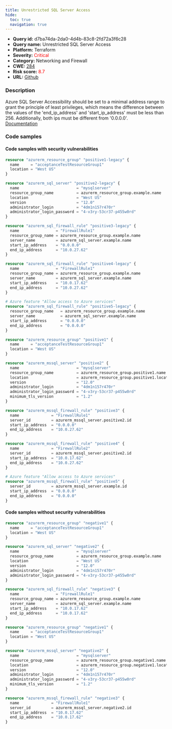 ```yaml
---
title: Unrestricted SQL Server Access
hide:
  toc: true
  navigation: true
---
```


<style>
  .highlight .hll {
    background-color: #ff171742;
  }
  .md-content {
    max-width: 1100px;
    margin: 0 auto;
  }
</style>

-   **Query id:** d7ba74da-2da0-4d4b-83c8-2fd72a3f6c28
-   **Query name:** Unrestricted SQL Server Access
-   **Platform:** Terraform
-   **Severity:** <span style="color:#ff0000">Critical</span>
-   **Category:** Networking and Firewall
-   **CWE:** <a href="https://cwe.mitre.org/data/definitions/284.html" onclick="newWindowOpenerSafe(event, 'https://cwe.mitre.org/data/definitions/284.html')">284</a>
-   **Risk score:** <span style="color:#ff0000">8.7</span>
-   **URL:** [Github](https://github.com/Checkmarx/kics/tree/master/assets/queries/terraform/azure/unrestricted_sql_server_access)

### Description
Azure SQL Server Accessibility should be set to a minimal address range to grant the principle of least privileges, which means the difference between the values of the 'end_ip_address' and 'start_ip_address' must be less than 256. Additionally, both ips must be different from '0.0.0.0'.<br>
[Documentation](https://registry.terraform.io/providers/hashicorp/azurerm/latest/docs/resources/sql_firewall_rule)

### Code samples
#### Code samples with security vulnerabilities
```tf title="Positive test num. 1 - tf file" hl_lines="27 35 19"
resource "azurerm_resource_group" "positive1-legacy" {
  name     = "acceptanceTestResourceGroup1"
  location = "West US"
}

resource "azurerm_sql_server" "positive2-legacy" {
  name                         = "mysqlserver"
  resource_group_name          = azurerm_resource_group.example.name
  location                     = "West US"
  version                      = "12.0"
  administrator_login          = "4dm1n157r470r"
  administrator_login_password = "4-v3ry-53cr37-p455w0rd"
}

resource "azurerm_sql_firewall_rule" "positive3-legacy" {
  name                = "FirewallRule1"
  resource_group_name = azurerm_resource_group.example.name
  server_name         = azurerm_sql_server.example.name
  start_ip_address    = "0.0.0.0"
  end_ip_address      = "10.0.27.62"
}

resource "azurerm_sql_firewall_rule" "positive4-legacy" {
  name                = "FirewallRule1"
  resource_group_name = azurerm_resource_group.example.name
  server_name         = azurerm_sql_server.example.name
  start_ip_address    = "10.0.17.62"
  end_ip_address      = "10.0.27.62"
}

# Azure feature "Allow access to Azure services"
resource "azurerm_sql_firewall_rule" "positive5-legacy" {
  resource_group_name   = azurerm_resource_group.example.name
  server_name           = azurerm_sql_server.example.name
  start_ip_address      = "0.0.0.0"
  end_ip_address        = "0.0.0.0"
}

```
```tf title="Positive test num. 2 - tf file" hl_lines="33 26 19"
resource "azurerm_resource_group" "positive1" {
  name     = "acceptanceTestResourceGroup1"
  location = "West US"
}

resource "azurerm_mssql_server" "positive2" {
  name                         = "mysqlserver"
  resource_group_name          = azurerm_resource_group.positive1.name
  location                     = azurerm_resource_group.positive1.location
  version                      = "12.0"
  administrator_login          = "4dm1n157r470r"
  administrator_login_password = "4-v3ry-53cr37-p455w0rd"
  minimum_tls_version          = "1.2"
}

resource "azurerm_mssql_firewall_rule" "positive3" {
  name              = "FirewallRule1"
  server_id         = azurerm_mssql_server.positive2.id
  start_ip_address  = "0.0.0.0"
  end_ip_address    = "10.0.27.62"
}

resource "azurerm_mssql_firewall_rule" "positive4" {
  name              = "FirewallRule2"
  server_id         = azurerm_mssql_server.positive2.id
  start_ip_address  = "10.0.17.62"
  end_ip_address    = "10.0.27.62"
}

# Azure feature "Allow access to Azure services"
resource "azurerm_mssql_firewall_rule" "positive5" {
  server_id         = azurerm_mssql_server.example.id
  start_ip_address  = "0.0.0.0"
  end_ip_address    = "0.0.0.0"
}


```


#### Code samples without security vulnerabilities
```tf title="Negative test num. 1 - tf file"
resource "azurerm_resource_group" "negative1" {
  name     = "acceptanceTestResourceGroup1"
  location = "West US"
}

resource "azurerm_sql_server" "negative2" {
  name                         = "mysqlserver"
  resource_group_name          = azurerm_resource_group.example.name
  location                     = "West US"
  version                      = "12.0"
  administrator_login          = "4dm1n157r470r"
  administrator_login_password = "4-v3ry-53cr37-p455w0rd"
}

resource "azurerm_sql_firewall_rule" "negative3" {
  name                = "FirewallRule1"
  resource_group_name = azurerm_resource_group.example.name
  server_name         = azurerm_sql_server.example.name
  start_ip_address    = "10.0.17.62"
  end_ip_address      = "10.0.17.62"
}

```
```tf title="Negative test num. 2 - tf file"
resource "azurerm_resource_group" "negative1" {
  name     = "acceptanceTestResourceGroup1"
  location = "West US"
}

resource "azurerm_mssql_server" "negative2" {
  name                         = "mysqlserver"
  resource_group_name          = azurerm_resource_group.negative1.name
  location                     = azurerm_resource_group.negative1.location
  version                      = "12.0"
  administrator_login          = "4dm1n157r470r"
  administrator_login_password = "4-v3ry-53cr37-p455w0rd"
  minimum_tls_version          = "1.2"
}

resource "azurerm_mssql_firewall_rule" "negative3" {
  name              = "FirewallRule1"
  server_id         = azurerm_mssql_server.negative2.id
  start_ip_address  = "10.0.17.62"
  end_ip_address    = "10.0.17.62"
}

```

